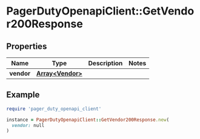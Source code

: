 # PagerDutyOpenapiClient::GetVendor200Response

## Properties

| Name | Type | Description | Notes |
| ---- | ---- | ----------- | ----- |
| **vendor** | [**Array&lt;Vendor&gt;**](Vendor.md) |  |  |

## Example

```ruby
require 'pager_duty_openapi_client'

instance = PagerDutyOpenapiClient::GetVendor200Response.new(
  vendor: null
)
```

